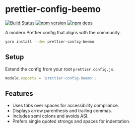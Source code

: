 # prettier-config-beemo

[![Build Status](https://github.com/beemojs/dev/workflows/Build/badge.svg)](https://github.com/beemojs/dev/actions?query=branch%3Amaster)
[![npm version](https://badge.fury.io/js/prettier-config-beemo.svg)](https://www.npmjs.com/package/prettier-config-beemo)
[![npm deps](https://david-dm.org/beemojs/dev.svg?path=packages/prettier-config)](https://www.npmjs.com/package/prettier-config-beemo)

A modern Prettier config that aligns with the community.

```bash
yarn install --dev prettier-config-beemo
```

## Setup

Extend the config from your root `prettier.config.js`.

```js
module.exports = 'prettier-config-beemo';
```

## Features

- Uses tabs over spaces for accessibility compliance.
- Displays arrow parenthesis and trailing commas.
- Includes semi colons and avoids ASI.
- Prefers single quoted strongs and spaces for indentation.
